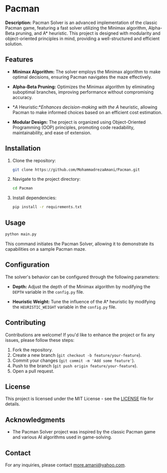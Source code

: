 # Pacman

**Description:**
    Pacman Solver is an advanced implementation of the classic Pacman game, featuring a fast solver utilizing the Minimax algorithm, Alpha-Beta pruning, and A* heuristic. This project is designed with modularity and object-oriented principles in mind, providing a well-structured and efficient solution.

## Features

- **Minimax Algorithm:** The solver employs the Minimax algorithm to make optimal decisions, ensuring Pacman navigates the maze effectively.

- **Alpha-Beta Pruning:** Optimizes the Minimax algorithm by eliminating suboptimal branches, improving performance without compromising accuracy.

- **A* Heuristic:**Enhances decision-making with the A* heuristic, allowing Pacman to make informed choices based on an efficient cost estimation.

- **Modular Design:** The project is organized using Object-Oriented Programming (OOP) principles, promoting code readability, maintainability, and ease of extension.

## Installation

1. Clone the repository:

   ```bash
   git clone https://github.com/MohammadrezaAmani/Pacman.git
   ```

2. Navigate to the project directory:

   ```bash
   cd Pacman
   ```

3. Install dependencies:

   ```bash
   pip install -r requirements.txt
   ```

## Usage

   ```python
   python main.py
   ```

This command initiates the Pacman Solver, allowing it to demonstrate its capabilities on a sample Pacman maze.

## Configuration

The solver's behavior can be configured through the following parameters:

- **Depth:** Adjust the depth of the Minimax algorithm by modifying the `DEPTH` variable in the `config.py` file.

- **Heuristic Weight:** Tune the influence of the A* heuristic by modifying the `HEURISTIC_WEIGHT` variable in the `config.py` file.

## Contributing

Contributions are welcome! If you'd like to enhance the project or fix any issues, please follow these steps:

  1. Fork the repository.
  2. Create a new branch (`git checkout -b feature/your-feature`).
  3. Commit your changes (`git commit -m 'Add some feature'`).
  4. Push to the branch (`git push origin feature/your-feature`).
  5. Open a pull request.

## License

This project is licensed under the MIT License - see the [LICENSE](./LICENSE) file for details.

## Acknowledgments

- The Pacman Solver project was inspired by the classic Pacman game and various AI algorithms used in game-solving.

## Contact

For any inquiries, please contact [more.amani@yahoo.com](mainto:more.amani@yahoo.com).
